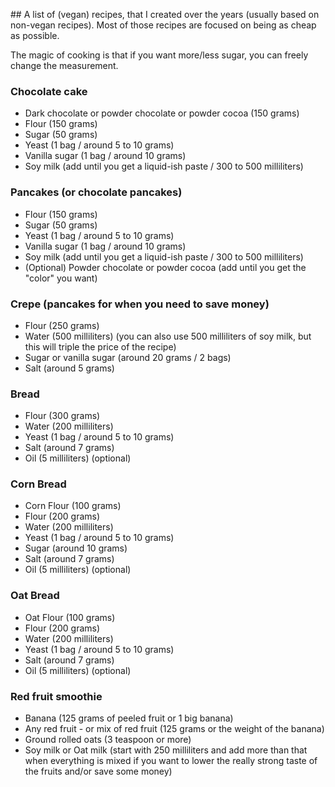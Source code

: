 ## A list of (vegan) recipes, that I created over the years (usually based on non-vegan recipes). Most of those recipes are focused on being as cheap as possible.

The magic of cooking is that if you want more/less sugar, you can freely change the measurement.

### Chocolate cake

- Dark chocolate or powder chocolate or powder cocoa (150 grams)
- Flour (150 grams)
- Sugar (50 grams)
- Yeast (1 bag / around 5 to 10 grams)
- Vanilla sugar (1 bag / around 10 grams)
- Soy milk (add until you get a liquid-ish paste / 300 to 500 milliliters)

### Pancakes (or chocolate pancakes)

- Flour (150 grams)
- Sugar (50 grams)
- Yeast (1 bag / around 5 to 10 grams)
- Vanilla sugar (1 bag / around 10 grams)
- Soy milk (add until you get a liquid-ish paste / 300 to 500 milliliters)
- (Optional) Powder chocolate or powder cocoa (add until you get the "color" you want)

### Crepe (pancakes for when you need to save money)

- Flour (250 grams)
- Water (500 milliliters) (you can also use 500 milliliters of soy milk, but this will triple the price of the recipe)
- Sugar or vanilla sugar (around 20 grams / 2 bags)
- Salt (around 5 grams)

### Bread

- Flour (300 grams)
- Water (200 milliliters)
- Yeast (1 bag / around 5 to 10 grams)
- Salt (around 7 grams)
- Oil (5 milliliters) (optional)

### Corn Bread

- Corn Flour (100 grams)
- Flour (200 grams)
- Water (200 milliliters)
- Yeast (1 bag / around 5 to 10 grams)
- Sugar (around 10 grams)
- Salt (around 7 grams)
- Oil (5 milliliters) (optional)

### Oat Bread

- Oat Flour (100 grams)
- Flour (200 grams)
- Water (200 milliliters)
- Yeast (1 bag / around 5 to 10 grams)
- Salt (around 7 grams)
- Oil (5 milliliters) (optional)

### Red fruit smoothie

- Banana (125 grams of peeled fruit or 1 big banana)
- Any red fruit - or mix of red fruit (125 grams or the weight of the banana)
- Ground rolled oats (3 teaspoon or more)
- Soy milk or Oat milk (start with 250 milliliters and add more than that when everything is mixed if you want to lower the really strong taste of the fruits and/or save some money)
